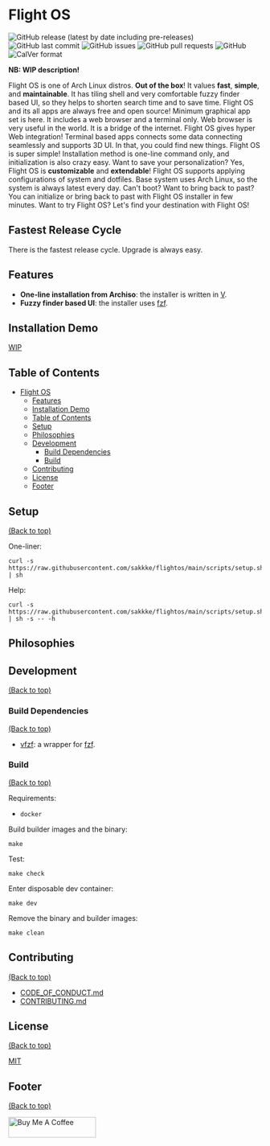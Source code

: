 # Flight OS
![GitHub release (latest by date including pre-releases)](https://img.shields.io/github/v/release/sakkke/flightos?include_prereleases&style=for-the-badge)
![GitHub last commit](https://img.shields.io/github/last-commit/sakkke/flightos?style=for-the-badge)
![GitHub issues](https://img.shields.io/github/issues-raw/sakkke/flightos?style=for-the-badge)
![GitHub pull requests](https://img.shields.io/github/issues-pr/sakkke/flightos?style=for-the-badge)
![GitHub](https://img.shields.io/github/license/sakkke/flightos?style=for-the-badge)
![CalVer format](https://img.shields.io/badge/calver-YYYY.MM.MICRO-22bfda.svg?style=for-the-badge)

**NB: WIP description!**

Flight OS is one of Arch Linux distros.
**Out of the box**!
It values **fast**, **simple**, and **maintainable**.
It has tiling shell and very comfortable fuzzy finder based UI, so they helps to shorten search time and to save time.
Flight OS and its all apps are always free and open source!
Minimum graphical app set is here.
It includes a web browser and a terminal only.
Web browser is very useful in the world.
It is a bridge of the internet.
Flight OS gives hyper Web integration!
Terminal based apps connects some data connecting seamlessly and supports 3D UI.
In that, you could find new things.
Flight OS is super simple!
Installation method is one-line command only, and initialization is also crazy easy.
Want to save your personalization?
Yes, Flight OS is **customizable** and **extendable**!
Flight OS supports applying configurations of system and dotfiles.
Base system uses Arch Linux, so the system is always latest every day.
Can't boot?
Want to bring back to past?
You can initialize or bring back to past with Flight OS installer in few minutes.
Want to try Flight OS?
Let's find your destination with Flight OS!

## Fastest Release Cycle
There is the fastest release cycle.
Upgrade is always easy.

## Features
- **One-line installation from Archiso**: the installer is written in [V](https://github.com/vlang/v).
- **Fuzzy finder based UI**: the installer uses [fzf](https://github.com/junegunn/fzf).

## Installation Demo
[WIP](https://github.com/sakkke/flightos/issues/91)

## Table of Contents
- [Flight OS](#flight-os)
    - [Features](#features)
    - [Installation Demo](#installation-demo)
    - [Table of Contents](#table-of-contents)
    - [Setup](#setup)
    - [Philosophies](#philosophies)
    - [Development](#development)
        - [Build Dependencies](#build-dependencies)
        - [Build](#build)
    - [Contributing](#contributing)
    - [License](#license)
    - [Footer](#footer)

## Setup
[(Back to top)](#table-of-contents)

One-liner:
```shell
curl -s https://raw.githubusercontent.com/sakkke/flightos/main/scripts/setup.sh | sh
```

Help:
```shell
curl -s https://raw.githubusercontent.com/sakkke/flightos/main/scripts/setup.sh | sh -s -- -h
```

## Philosophies

## Development
[(Back to top)](#table-of-contents)

### Build Dependencies
[(Back to top)](#table-of-contents)

- [vfzf](https://github.com/sakkke/vfzf): a wrapper for [fzf](https://github.com/junegunn/fzf).

### Build
[(Back to top)](#table-of-contents)

Requirements:
- `docker`

Build builder images and the binary:
```shell
make
```

Test:
```shell
make check
```

Enter disposable dev container:
```shell
make dev
```

Remove the binary and builder images:
```shell
make clean
```

## Contributing
[(Back to top)](#table-of-contents)

- [CODE_OF_CONDUCT.md](https://github.com/sakkke/flightos/blob/main/CODE_OF_CONDUCT.md)
- [CONTRIBUTING.md](https://github.com/sakkke/flightos/blob/main/CONTRIBUTING.md)

## License
[(Back to top)](#table-of-contents)

[MIT](https://github.com/sakkke/flightos/blob/main/LICENSE)

## Footer
[(Back to top)](#table-of-contents)

<a href="https://www.buymeacoffee.com/sakkke" target="_blank"><img src="https://cdn.buymeacoffee.com/buttons/default-green.png" alt="Buy Me A Coffee" height="41" width="174"></a>
